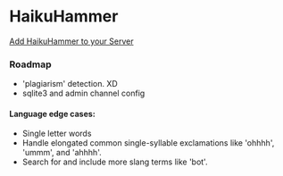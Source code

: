 # HaikuHammer

[Add HaikuHammer to your Server](https://discord.com/api/oauth2/authorize?client_id=869959021191376956&permissions=65600&scope=bot)

### Roadmap
 - 'plagiarism' detection. XD
 - sqlite3 and admin channel config

#### Language edge cases:
 - Single letter words
 - Handle elongated common single-syllable exclamations like 'ohhhh', 'ummm', and 'ahhhh'.
 - Search for and include more slang terms like 'bot'.
